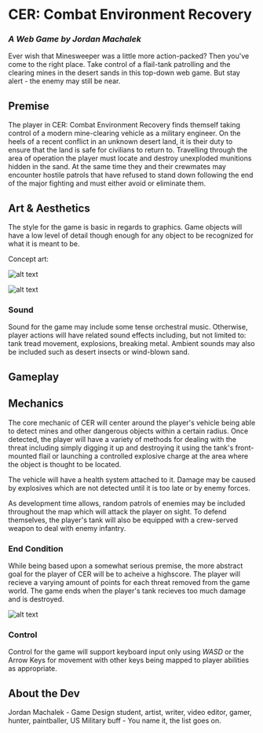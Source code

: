 # CER: Combat Environment Recovery

### *A Web Game by Jordan Machalek*

Ever wish that Minesweeper was a little more action-packed? Then you've come to the right place. Take control of a flail-tank patrolling and 
the clearing mines in the desert sands in this top-down web game. But stay alert - the enemy may still be near.

## Premise

The player in CER: Combat Environment Recovery finds themself taking control of a modern mine-clearing vehicle as a military engineer. On the 
heels of a recent conflict in an unknown desert land, it is their duty to ensure that the land is safe for civilians to return to. Travelling 
through the area of operation the player must locate and destroy unexploded munitions hidden in the sand. At the same time they and their 
crewmates may encounter hostile patrols that have refused to stand down following the end of the major fighting and must either avoid or 
eliminate them.

## Art & Aesthetics

The style for the game is basic in regards to graphics. Game objects will have a low level of detail though enough for any object to be 
recognized for what it is meant to be.

Concept art:

![alt text](https://people.rit.edu/jdm4344/230/project1/images/flailTank.png "The player's vehicle")

![alt text](https://people.rit.edu/jdm4344/230/project1/images/mine.png "A mine")

### Sound

Sound for the game may include some tense orchestral music. Otherwise, player actions will have related sound effects including, but not
limited to: tank tread movement, explosions, breaking metal. Ambient sounds may also be included such as desert insects or wind-blown sand.

## Gameplay

## Mechanics

The core mechanic of CER will center around the player's vehicle being able to detect mines and other dangerous objects within a certain
radius. Once detected, the player will have a variety of methods for dealing with the threat including simply digging it up and destroying it
using the tank's front-mounted flail or launching a controlled explosive charge at the area where the object is thought to be located. 

The vehicle will have a health system attached to it. Damage may be caused by explosives which are not detected until it is too late or by 
enemy forces.

As development time allows, random patrols of enemies may be included throughout the map which will attack the player on sight. To defend
themselves, the player's tank will also be equipped with a crew-served weapon to deal with enemy infantry.

### End Condition

While being based upon a somewhat serious premise, the more abstract goal for the player of CER will be to acheive a highscore. The player
will recieve a varying amount of points for each threat removed from the game world. The game ends when the player's tank recieves too much
damage and is destroyed.

![alt text](https://people.rit.edu/jdm4344/230/project1/images/screenshot.PNG "Tank in the desert with mines")

### Control

Control for the game will support keyboard input only using *WASD* or the Arrow Keys for movement with other keys being mapped to player 
abilities as appropriate. 

## About the Dev

Jordan Machalek - Game Design student, artist, writer, video editor, gamer, hunter, paintballer, US Military buff - You name it, the list goes on.